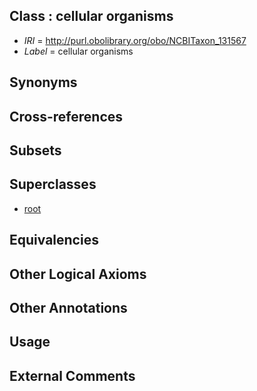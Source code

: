 
## Class : cellular organisms

 * *IRI* = http://purl.obolibrary.org/obo/NCBITaxon_131567
 * *Label* = cellular organisms

## Synonyms


## Cross-references


## Subsets


## Superclasses

 * [root](../../NCBITaxon/_1/NCBITaxon_1.md)

## Equivalencies


## Other Logical Axioms


## Other Annotations


## Usage


## External Comments

